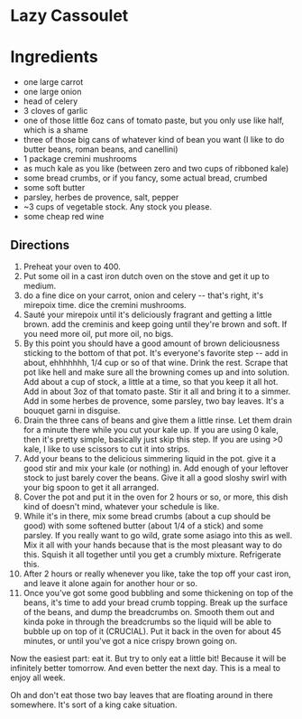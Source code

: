 # Lazy Cassoulet 

# Ingredients
* one large carrot
* one large onion
* head of celery
* 3 cloves of garlic
* one of those little 6oz cans of tomato paste, but you only use like half, which is a shame
* three of those big cans of whatever kind of bean you want (I like to do butter beans, roman beans, and canellini)
* 1 package cremini mushrooms
* as much kale as you like (between zero and two cups of ribboned kale)
* some bread crumbs, or if you fancy, some actual bread, crumbed
* some soft butter
* parsley, herbes de provence, salt, pepper
* ~3 cups of vegetable stock. Any stock you please.
* some cheap red wine

## Directions
1. Preheat your oven to 400.
2. Put some oil in a cast iron dutch oven on the stove and get it up to medium.
3. do a fine dice on your carrot, onion and celery -- that's right, it's mirepoix time. dice the cremini mushrooms. 
4. Sauté your mirepoix until it's deliciously fragrant and getting a little brown. add the creminis and keep going until they're brown and soft. If you need more oil, put more oil, no bigs. 
5. By this point you should have a good amount of brown deliciousness sticking to the bottom of that pot. It's everyone's favorite step -- add in about, ehhhhhhh, 1/4 cup or so of that wine. Drink the rest. Scrape that pot like hell and make sure all the browning comes up and into solution. Add about a cup of stock, a little at a time, so that you keep it all hot. Add in about 3oz of that tomato paste. Stir it all and bring it to a simmer. Add in some herbes de provence, some parsley, two bay leaves. It's a bouquet garni in disguise. 
6. Drain the three cans of beans and give them a little rinse. Let them drain for a minute there while you cut your kale up. If you are using 0 kale, then it's pretty simple, basically just skip this step. If you are using >0 kale, I like to use scissors to cut it into strips. 
7. Add your beans to the delicious simmering liquid in the pot. give it a good stir and mix your kale (or nothing) in. Add enough of your leftover stock to just barely cover the beans. Give it all a good sloshy swirl with your big spoon to get it all arranged.
8. Cover the pot and put it in the oven for 2 hours or so, or more, this dish kind of doesn't mind, whatever your schedule is like. 
9. While it's in there, mix some bread crumbs (about a cup should be good) with some softened butter (about 1/4 of a stick) and some parsley. If you really want to go wild, grate some asiago into this as well. Mix it all with your hands because that is the most pleasant way to do this. Squish it all together until you get a crumbly mixture. Refrigerate this.
10. After 2 hours or really whenever you like, take the top off your cast iron, and leave it alone again for another hour or so. 
11. Once you've got some good bubbling and some thickening on top of the beans, it's time to add your bread crumb topping. Break up the surface of the beans, and dump the breadcrumbs on. Smooth them out and kinda poke in through the breadcrumbs so the liquid will be able to bubble up on top of it (CRUCIAL). Put it back in the oven for about 45 minutes, or until you've got a nice crispy brown going on.

Now the easiest part: eat it. But try to only eat a little bit! Because it will be infinitely better tomorrow. And even better the next day. This is a meal to enjoy all week. 

Oh and don't eat those two bay leaves that are floating around in there somewhere. It's sort of a king cake situation.

